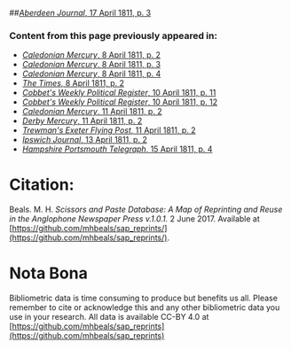 ##[*Aberdeen Journal*, 17 April 1811, p. 3](https://mhbeals.github.io/sap_html/Aberdeen-Journal/Aberdeen-Journal-17-April-1811-p-3)

### Content from this page previously appeared in:
+ [*Caledonian Mercury*, 8 April 1811, p. 2](https://mhbeals.github.io/sap_html/Caledonian-Mercury/Caledonian-Mercury-8-April-1811-p-2)
+ [*Caledonian Mercury*, 8 April 1811, p. 3](https://mhbeals.github.io/sap_html/Caledonian-Mercury/Caledonian-Mercury-8-April-1811-p-3)
+ [*Caledonian Mercury*, 8 April 1811, p. 4](https://mhbeals.github.io/sap_html/Caledonian-Mercury/Caledonian-Mercury-8-April-1811-p-4)
+ [*The Times*, 8 April 1811, p. 2](https://mhbeals.github.io/sap_html/The-Times/The-Times-8-April-1811-p-2)
+ [*Cobbet's Weekly Political Register*, 10 April 1811, p. 11](https://mhbeals.github.io/sap_html/Cobbet's-Weekly-Political-Register/Cobbet's-Weekly-Political-Register-10-April-1811-p-11)
+ [*Cobbet's Weekly Political Register*, 10 April 1811, p. 12](https://mhbeals.github.io/sap_html/Cobbet's-Weekly-Political-Register/Cobbet's-Weekly-Political-Register-10-April-1811-p-12)
+ [*Caledonian Mercury*, 11 April 1811, p. 2](https://mhbeals.github.io/sap_html/Caledonian-Mercury/Caledonian-Mercury-11-April-1811-p-2)
+ [*Derby Mercury*, 11 April 1811, p. 2](https://mhbeals.github.io/sap_html/Derby-Mercury/Derby-Mercury-11-April-1811-p-2)
+ [*Trewman's Exeter Flying Post*, 11 April 1811, p. 2](https://mhbeals.github.io/sap_html/Trewman's-Exeter-Flying-Post/Trewman's-Exeter-Flying-Post-11-April-1811-p-2)
+ [*Ipswich Journal*, 13 April 1811, p. 2](https://mhbeals.github.io/sap_html/Ipswich-Journal/Ipswich-Journal-13-April-1811-p-2)
+ [*Hampshire Portsmouth Telegraph*, 15 April 1811, p. 4](https://mhbeals.github.io/sap_html/Hampshire-Portsmouth-Telegraph/Hampshire-Portsmouth-Telegraph-15-April-1811-p-4)
                    
# Citation: 

Beals. M. H. *Scissors and Paste Database: A Map of Reprinting and Reuse in the Anglophone Newspaper Press v.1.0.1.* 2 June 2017. Available at [https://github.com/mhbeals/sap_reprints/](https://github.com/mhbeals/sap_reprints/). 
                    
# Nota Bona

Bibliometric data is time consuming to produce but benefits us all. Please remember to cite or acknowledge this and any other bibliometric data you use in your research. All data is available CC-BY 4.0 at [https://github.com/mhbeals/sap_reprints](https://github.com/mhbeals/sap_reprints)